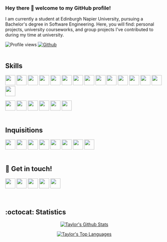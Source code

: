 ### Hey there 👋 welcome to my GitHub profile!

I am currently a student at Edinburgh Napier University, pursuing a Bachelor's degree in Software Engineering. Here, you will find: personal projects, university courseworks, and group projects I've contributed to during my time at university.

![Profile views](https://visitor-badge.glitch.me/badge?page_id=taylorc1009.taylorc1009) [![Github](https://img.shields.io/github/followers/taylorc1009?label=Follow&style=social)](https://github.com/taylorc1009)
<br/><br/>

## Skills
<img width ='32px' src ='https://raw.githubusercontent.com/rahulbanerjee26/githubAboutMeGenerator/main/icons/python.svg'> <img width ='32px' src ='https://raw.githubusercontent.com/rahulbanerjee26/githubAboutMeGenerator/main/icons/flask.svg'> <img width ='32px' src ='https://raw.githubusercontent.com/rahulbanerjee26/githubAboutMeGenerator/main/icons/java.svg'> <img width ='32px' src ='https://raw.githubusercontent.com/rahulbanerjee26/githubAboutMeGenerator/main/icons/android.svg'> <img width ='32px' src ='https://raw.githubusercontent.com/rahulbanerjee26/githubAboutMeGenerator/main/icons/csharp.svg'> <img width ='32px' src ='https://raw.githubusercontent.com/rahulbanerjee26/githubAboutMeGenerator/main/icons/html.svg'> <img width ='32px' src ='https://raw.githubusercontent.com/rahulbanerjee26/githubAboutMeGenerator/main/icons/css.svg'> <img width ='32px' src ='https://raw.githubusercontent.com/rahulbanerjee26/githubAboutMeGenerator/main/icons/javascript.svg'> <img width ='32px' src ='https://raw.githubusercontent.com/rahulbanerjee26/githubAboutMeGenerator/main/icons/c.svg'> <img width ='32px' src ='https://raw.githubusercontent.com/rahulbanerjee26/githubAboutMeGenerator/main/icons/cpp.svg'> <img width ='32px' src ='https://raw.githubusercontent.com/rahulbanerjee26/githubAboutMeGenerator/main/icons/oracle.svg'> <img width ='32px' src ='https://raw.githubusercontent.com/rahulbanerjee26/githubAboutMeGenerator/main/icons/bash.svg'> <img width ='32px' src ='https://raw.githubusercontent.com/rahulbanerjee26/githubAboutMeGenerator/main/icons/sqlite.svg'> <img width ='32px' src ='https://raw.githubusercontent.com/rahulbanerjee26/githubAboutMeGenerator/main/icons/mariadb.svg'> <img width ='32px' src ='https://raw.githubusercontent.com/rahulbanerjee26/githubAboutMeGenerator/main/icons/mysql.svg'>

<img width ='32px' src ='https://raw.githubusercontent.com/rahulbanerjee26/githubAboutMeGenerator/main/icons/figma.svg'> <img width ='32px' src ='https://raw.githubusercontent.com/rahulbanerjee26/githubAboutMeGenerator/main/icons/firebase.svg'> <img width ='32px' src ='https://raw.githubusercontent.com/rahulbanerjee26/githubAboutMeGenerator/main/icons/git.svg'> <img width ='32px' src ='https://raw.githubusercontent.com/rahulbanerjee26/githubAboutMeGenerator/main/icons/github.svg'> <img width ='32px' src ='https://raw.githubusercontent.com/rahulbanerjee26/githubAboutMeGenerator/main/icons/heroku.svg'> <img width ='32px' src ='https://raw.githubusercontent.com/rahulbanerjee26/githubAboutMeGenerator/main/icons/linux.svg'>
<br/><br/>

## Inquisitions
<img width ='32px' src ='https://raw.githubusercontent.com/rahulbanerjee26/githubAboutMeGenerator/main/icons/flutter.svg'> <img width ='32px' src ='https://raw.githubusercontent.com/rahulbanerjee26/githubAboutMeGenerator/main/icons/sass.svg'> <img width ='32px' src ='https://raw.githubusercontent.com/rahulbanerjee26/githubAboutMeGenerator/main/icons/nodejs.svg'> <img width ='32px' src ='https://raw.githubusercontent.com/rahulbanerjee26/githubAboutMeGenerator/main/icons/reactjs.svg'> <img width ='32px' src ='https://raw.githubusercontent.com/rahulbanerjee26/githubAboutMeGenerator/main/icons/kotlin.svg'> <img width ='32px' src ='https://raw.githubusercontent.com/rahulbanerjee26/githubAboutMeGenerator/main/icons/php.svg'> <img width ='32px' src ='https://raw.githubusercontent.com/rahulbanerjee26/githubAboutMeGenerator/main/icons/ruby.svg'> <img width ='32px' src ='https://raw.githubusercontent.com/rahulbanerjee26/githubAboutMeGenerator/main/icons/bootstrap.svg'>
<br/><br/>

## 💬 Get in touch!
[<img width ='32px' src ='https://raw.githubusercontent.com/rahulbanerjee26/githubAboutMeGenerator/main/icons/facebook.svg'>][facebook] [<img width ='32px' src ='https://raw.githubusercontent.com/rahulbanerjee26/githubAboutMeGenerator/main/icons/instagram.svg'>][instagram] [<img width ='32px' src ='https://raw.githubusercontent.com/rahulbanerjee26/githubAboutMeGenerator/main/icons/snapchat.svg'>][snapchat] [<img width ='32px' src ='https://raw.githubusercontent.com/rahulbanerjee26/githubAboutMeGenerator/main/icons/linked-in-alt.svg'>][linkedin] [<img width ='32px' src ='https://raw.githubusercontent.com/rahulbanerjee26/githubAboutMeGenerator/main/icons/spotify.svg'>][spotify]

[facebook]: https://www.facebook.com/taylorc1009
[instagram]:https://www.instagram.com/taylor.c_9/
[snapchat]:https://www.snapchat.com/add/taylorc1009?share_id=mCizND8_DNg&locale=en-GB
[linkedin]: https://www.linkedin.com/in/taylor-courtney-27a70019b
[spotify]:https://open.spotify.com/user/1139558432?si=170bf714eb744793
<br/>

## :octocat: Statistics
<div align="center">

[![Taylor's Github Stats](https://github-readme-stats.vercel.app/api?username=taylorc1009&show_icons=true&count_private=true&include_all_commits=true&theme=radical)](https://github.com/anuraghazra/github-readme-stats)

[![Taylor's Top Languages](https://github-readme-stats.vercel.app/api/top-langs/?username=taylorc1009&layout=compact&line_height=50&theme=radical)](https://github.com/anuraghazra/github-readme-stats)
</div>
